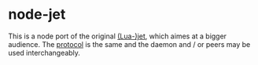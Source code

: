node-jet
========

This is a node port of the original
[(Lua-)jet](https://github.com/lipp/jet), which aimes at a bigger
audience. The
[protocol](https://github.com/lipp/jet/blob/master/PROTOCOL.md) is the
same and the daemon and / or peers may be used interchangeably.
